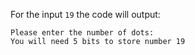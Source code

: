 For the input `19` the code will output:

```text
Please enter the number of dots:
You will need 5 bits to store number 19
```